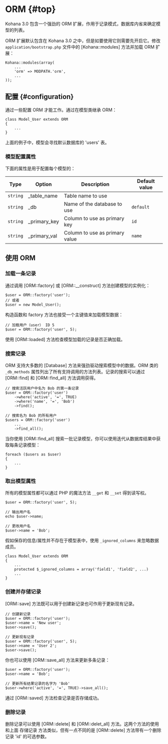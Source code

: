 # ORM {#top}

Kohana 3.0 包含一个强劲的 ORM 扩展，作用于记录模式，数据库内省来确定模型的列表。

ORM 扩展默认包含在 Kohana 3.0 之中，但是如要使用它则需要先开启它。修改 `application/bootstrap.php` 文件中的 [Kohana::modules] 方法并加载 ORM 扩展：

	Kohana::modules(array(
		...
		'orm' => MODPATH.'orm',
		...
	));

## 配置 {#configuration}

通过一些配置 ORM 才能工作。通过在模型类继承 ORM：  

	class Model_User extends ORM
	{
		...
	}

上面的例子中，模型会寻找默认数据库的 'users' 表。

### 模型配置属性

下面的属性是用于配置每个模型的：

Type      | Option          |  Description                   | Default value
----------|-----------------|--------------------------------| -------------------------
`string`  |  _table_name    | Table name to use              | 
`string`  | _db             | Name of the database to use    |`default`
`string`  | _primary_key    | Column to use as primary key   |`id`
`string`  | _primary_val    | Column to use as primary value |`name`

## 使用 ORM

### 加载一条记录

通过调用 [ORM::factory] 或 [ORM::__construct] 方法创建模型的实例化：

	$user = ORM::factory('user');
	// 或者
	$user = new Model_User();

构造函数和 factory 方法也接受一个主键值来加载模型数据：

	// 加载用户（user） ID 5
	$user = ORM::factory('user', 5);

使用 [ORM::loaded] 方法检查模型加载的记录是否正确加载。

### 搜索记录

ORM 支持大多数的 [Database] 方法来强劲驱动搜索模型中的数据。ORM 类的 `_db_methods` 属性列出了所有支持调用的方法列表。记录的搜索可以通过 [ORM::find] 和 [ORM::find_all] 方法调用获得。

	// 搜索活跃用户中名为 Bob 的第一条记录
	$user = ORM::factory('user')
		->where('active', '=', TRUE)
		->where('name', '=', 'Bob')
		->find();

	// 搜索名为 Bob 的所有用户
	$users = ORM::factory('user')
		...
		->find_all();
	
当你使用 [ORM::find_all] 搜索一批记录模型，你可以使用迭代从数据库结果中获取每条记录模型：

	foreach ($users as $user)
	{
		...
	}

### 取出模型属性

所有的模型属性都可以通过 PHP 的魔法方法 `__get` 和 `__set` 得到读写权。

	$user = ORM::factory('user', 5);
	
	// 输出用户名
	echo $user->name;

	// 更改用户名
	$user->name = 'Bob';

假如保存的信息/属性并不存在于模型表中，使用 `_ignored_columns` 来忽略数据成员。

	class Model_User extends ORM
	{
		...
		protected $_ignored_columns = array('field1', 'field2', ...)
		...
	}

### 创建并存储记录

[ORM::save] 方法既可以用于创建新记录也可作用于更新现有记录。

	// 创建新记录
	$user = ORM::factory('user');
	$user->name = 'New user';
	$user->save();

	// 更新现有记录
	$user = ORM::factory('user', 5);
	$user->name = 'User 2';
	$user->save();

你也可以使用 [ORM::save_all] 方法来更新多条记录：

	$user = ORM::factory('user');
	$user->name = 'Bob';

	// 更新所有结果记录的名字为 'Bob'
	$user->where('active', '=', TRUE)->save_all();

通过 [ORM::saved] 方法检查记录是否存储成功。

### 删除记录

删除记录可以使用 [ORM::delete] 和 [ORM::delet_all] 方法。这两个方法的使用和上面 存储记录 方法类似，但有一点不同的是 [ORM::delete] 方法带有一个删除记录 'id' 的可选参数。